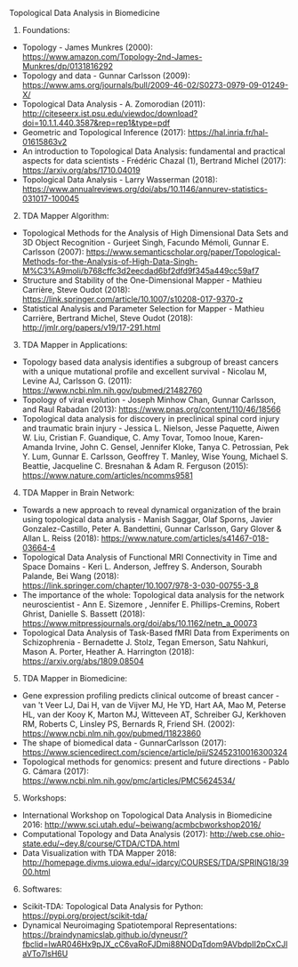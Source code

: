 Topological Data Analysis in Biomedicine

1. Foundations:
- Topology - James Munkres (2000):
https://www.amazon.com/Topology-2nd-James-Munkres/dp/0131816292
- Topology and data - Gunnar Carlsson (2009):
https://www.ams.org/journals/bull/2009-46-02/S0273-0979-09-01249-X/
- Topological Data Analysis - A. Zomorodian (2011):
http://citeseerx.ist.psu.edu/viewdoc/download?doi=10.1.1.440.3587&rep=rep1&type=pdf
- Geometric and Topological Inference (2017):
https://hal.inria.fr/hal-01615863v2
- An introduction to Topological Data Analysis: fundamental and practical aspects for data scientists - Frédéric Chazal (1), Bertrand Michel (2017):
https://arxiv.org/abs/1710.04019
- Topological Data Analysis - Larry Wasserman (2018):
https://www.annualreviews.org/doi/abs/10.1146/annurev-statistics-031017-100045

2. TDA Mapper Algorithm:
- Topological Methods for the Analysis of High Dimensional Data Sets and 3D Object Recognition - Gurjeet Singh, Facundo Mémoli, Gunnar E. Carlsson (2007):
https://www.semanticscholar.org/paper/Topological-Methods-for-the-Analysis-of-High-Data-Singh-M%C3%A9moli/b768cffc3d2eecdad6bf2dfd9f345a449cc59af7
- Structure and Stability of the One-Dimensional Mapper - Mathieu Carrière, Steve Oudot (2018):
https://link.springer.com/article/10.1007/s10208-017-9370-z
- Statistical Analysis and Parameter Selection for Mapper - Mathieu Carrière, Bertrand Michel, Steve Oudot (2018):
http://jmlr.org/papers/v19/17-291.html

3. TDA Mapper in Applications:
- Topology based data analysis identifies a subgroup of breast cancers with a unique mutational profile and excellent survival - Nicolau M, Levine AJ, Carlsson G. (2011):
https://www.ncbi.nlm.nih.gov/pubmed/21482760
- Topology of viral evolution - Joseph Minhow Chan, Gunnar Carlsson, and Raul Rabadan (2013):
https://www.pnas.org/content/110/46/18566
- Topological data analysis for discovery in preclinical spinal cord injury and traumatic brain injury - Jessica L. Nielson, Jesse Paquette, Aiwen W. Liu, Cristian F. Guandique, C. Amy Tovar, Tomoo Inoue, Karen-Amanda Irvine, John C. Gensel, Jennifer Kloke, Tanya C. Petrossian, Pek Y. Lum, Gunnar E. Carlsson, Geoffrey T. Manley, Wise Young, Michael S. Beattie, Jacqueline C. Bresnahan & Adam R. Ferguson (2015):
https://www.nature.com/articles/ncomms9581

4. TDA Mapper in Brain Network:
- Towards a new approach to reveal dynamical organization of the brain using topological data analysis - Manish Saggar, Olaf Sporns, Javier Gonzalez-Castillo, Peter A. Bandettini, Gunnar Carlsson, Gary Glover & Allan L. Reiss (2018):
https://www.nature.com/articles/s41467-018-03664-4
- Topological Data Analysis of Functional MRI Connectivity in Time and Space Domains - Keri L. Anderson, Jeffrey S. Anderson, Sourabh Palande, Bei Wang (2018):
https://link.springer.com/chapter/10.1007/978-3-030-00755-3_8
- The importance of the whole: Topological data analysis for the network neuroscientist - Ann E. Sizemore , Jennifer E. Phillips-Cremins, Robert Ghrist, Danielle S. Bassett (2018):
https://www.mitpressjournals.org/doi/abs/10.1162/netn_a_00073
- Topological Data Analysis of Task-Based fMRI Data from Experiments on Schizophrenia - Bernadette J. Stolz, Tegan Emerson, Satu Nahkuri, Mason A. Porter, Heather A. Harrington (2018):
https://arxiv.org/abs/1809.08504

5. TDA Mapper in Biomedicine:
- Gene expression profiling predicts clinical outcome of breast cancer - van 't Veer LJ, Dai H, van de Vijver MJ, He YD, Hart AA, Mao M, Peterse HL, van der Kooy K, Marton MJ, Witteveen AT, Schreiber GJ, Kerkhoven RM, Roberts C, Linsley PS, Bernards R, Friend SH. (2002):
https://www.ncbi.nlm.nih.gov/pubmed/11823860
- The shape of biomedical data - GunnarCarlsson (2017):
https://www.sciencedirect.com/science/article/pii/S2452310016300324
- Topological methods for genomics: present and future directions - Pablo G. Cámara (2017):
https://www.ncbi.nlm.nih.gov/pmc/articles/PMC5624534/

5. Workshops:
- International Workshop on Topological Data Analysis in Biomedicine 2016:
http://www.sci.utah.edu/~beiwang/acmbcbworkshop2016/
- Computational Topology and Data Analysis (2017):
http://web.cse.ohio-state.edu/~dey.8/course/CTDA/CTDA.html
- Data Visualization with TDA Mapper 2018:
http://homepage.divms.uiowa.edu/~idarcy/COURSES/TDA/SPRING18/3900.html

6. Softwares:
- Scikit-TDA: Topological Data Analysis for Python:
https://pypi.org/project/scikit-tda/
- Dynamical Neuroimaging Spatiotemporal Representations:
https://braindynamicslab.github.io/dyneusr/?fbclid=IwAR046Hx9pJX_cC6vaRoFJDmi88NODqTdom9AVbdpII2pCxCJlaVTo7lsH6U

